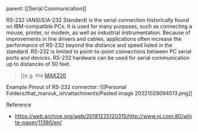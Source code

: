 parent::[[Serial Communication]]

RS-232 (ANSI/EIA-232 Standard) is the serial connection historically found on IBM-compatible PCs. It is used for many purposes, such as connecting a mouse, printer, or modem, as well as industrial instrumentation. Because of improvements in line drivers and cables, applications often increase the performance of RS-232 beyond the distance and speed listed in the standard. RS-232 is limited to point-to-point connections between PC serial ports and devices. RS-232 hardware can be used for serial communication up to distances of 50 feet.

> [[e.g. the [MAX220](https://datasheets.maximintegrated.com/en/ds/MAX220-MAX249.pdf|!CAUTION]])

Example Pinout of RS-232 connector:
![[Personal Folders/that_marouk_ish/attachments/Pasted image 20221028094513.png]]

Reference
- https://web.archive.org/web/20181225120315/http://www.ni.com:80/white-paper/11390/en/
